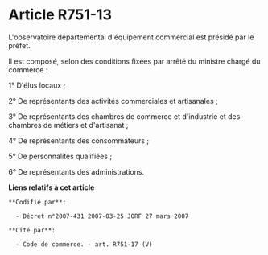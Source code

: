 # Article R751-13

L'observatoire départemental d'équipement commercial est présidé par le préfet.

Il est composé, selon des conditions fixées par arrêté du ministre chargé du commerce :

1° D'élus locaux ;

2° De représentants des activités commerciales et artisanales ;

3° De représentants des chambres de commerce et d'industrie et des chambres de métiers et d'artisanat ;

4° De représentants des consommateurs ;

5° De personnalités qualifiées ;

6° De représentants des administrations.

**Liens relatifs à cet article**

	**Codifié par**:

	  - Décret n°2007-431 2007-03-25 JORF 27 mars 2007

	**Cité par**:

	  - Code de commerce. - art. R751-17 (V)
